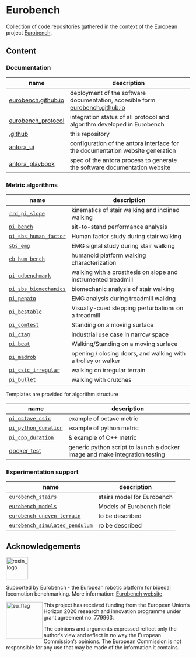 # Eurobench

Collection of code repositories gathered in the context of the European project [Eurobench][eurobench_website].

## Content

### Documentation

| name | description |
|------|-------------|
| [eurobench.github.io](https://github.com/eurobench/eurobench.github.io) | deployment of the software documentation, accesible form [eurobench.github.io](https://eurobench.github.io/sofware_documentation/latest/index.html)
| [eurobench_protocol](https://github.com/eurobench/eurobench_protocol) | integration status of all protocol and algorithm developed in Eurobench
| [.github](https://github.com/eurobench/.github) | this repository
| [antora_ui](https://github.com/eurobench/antora_ui) | configuration of the antora interface for the documentation website generation
| [antora_playbook](https://github.com/eurobench/antora_playbook) | spec of the antora process to generate the software documentation website

### Metric algorithms

| name | description |
|------|-------------|
| [`rrd_pi_slope`](https://github.com/eurobench/rrd_pi_slope) | kinematics of stair walking and inclined walking |
| [`pi_bench`](https://github.com/eurobench/pi_bench) | sit-to-stand performance analysis|
| [`pi_sbs_human_factor`](https://github.com/eurobench/pi_sbs_human_factor) | Human factor study during stair walking |
| [`sbs_emg`](https://github.com/eurobench/sbs_emg) | EMG signal study during stair walking|
| [`eb_hum_bench`](https://github.com/eurobench/eb_hum_bench) | humanoid platform walking characterization|
| [`pi_udbenchmark`](https://github.com/eurobench/pi_udbenchmark) | walking with a prosthesis on slope and instrumented treadmill|
| [`pi_sbs_biomechanics`](https://github.com/eurobench/pi_sbs_biomechanics)| biomechanic analysis of stair walking|
| [`pi_pepato`](https://github.com/eurobench/pi_pepato) | EMG analysis during treadmill walking|
| [`pi_bestable`](https://github.com/eurobench/pi_bestable) |  Visually-cued stepping perturbations on a treadmill|
| [`pi_comtest`](https://github.com/eurobench/pi_comtest) | Standing on a moving surface|
| [`pi_ctag`](https://github.com/eurobench/pi_ctag) | industrial use case in narrow space|
| [`pi_beat`](https://github.com/eurobench/pi_beat) | Walking/Standing on a moving surface |
| [`pi_madrob`](https://github.com/eurobench/pi_madrob_beast) | opening / closing doors, and walking with a trolley or walker|
| [`pi_csic_irregular`](https://github.com/eurobench/pi_csic_irregular) | walking on irregular terrain|
| [`pi_bullet`](https://github.com/eurobench/pi_bullet) | walking with crutches|

Templates are provided for algorithm structure

| name | description |
|------|-------------|
| [`pi_octave_csic`](https://github.com/eurobench/pi_octave_csic) | example of octave metric|
| [`pi_python_duration`](https://github.com/eurobench/pi_python_duration) | example of python metric|
| [`pi_cpp_duration`](https://github.com/eurobench/pi_cpp_duration) | & example of C++ metric |
| [docker_test](https://github.com/eurobench/docker_test) | generic python script to launch a docker image and make integration testing|

### Experimentation support

| name | description |
|------|-------------|
[`eurobench_stairs`](https://github.com/eurobench/eurobench_stairs) | stairs model for Eurobench |
[`eurobench_models`](https://github.com/eurobench/eurobench_models) | Models of Eurobench field |
[`eurobench_uneven_terrain`](https://github.com/eurobench/eurobench_uneven_terrain) | to be described |
[`eurobench_simulated_pendulum`](https://github.com/eurobench/eurobench_simulated_pendulum) | ro be described |

## Acknowledgements

<a href="http://eurobench2020.eu">
  <img src="http://eurobench2020.eu/wp-content/uploads/2018/06/cropped-logoweb.png"
       alt="rosin_logo" height="60" >
</a>

Supported by Eurobench - the European robotic platform for bipedal locomotion benchmarking.
More information: [Eurobench website][eurobench_website]

<img src="http://eurobench2020.eu/wp-content/uploads/2018/02/euflag.png"
     alt="eu_flag" width="100" align="left" >

This project has received funding from the European Union’s Horizon 2020
research and innovation programme under grant agreement no. 779963.

The opinions and arguments expressed reflect only the author‘s view and
reflect in no way the European Commission‘s opinions.
The European Commission is not responsible for any use that may be made
of the information it contains.

[eurobench_logo]: http://eurobench2020.eu/wp-content/uploads/2018/06/cropped-logoweb.png
[eurobench_website]: http://eurobench2020.eu "Go to website"

<!--

**Here are some ideas to get you started:**

🙋‍♀️ A short introduction - what is your organization all about?
🌈 Contribution guidelines - how can the community get involved?
👩‍💻 Useful resources - where can the community find your docs? Is there anything else the community should know?
🍿 Fun facts - what does your team eat for breakfast?
🧙 Remember, you can do mighty things with the power of [Markdown](https://docs.github.com/github/writing-on-github/getting-started-with-writing-and-formatting-on-github/basic-writing-and-formatting-syntax)
-->
